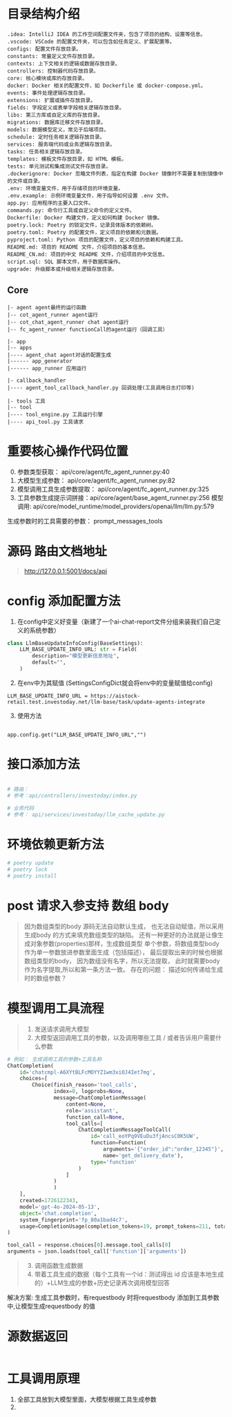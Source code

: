 

# 目录结构介绍
```
.idea: IntelliJ IDEA 的工作空间配置文件夹，包含了项目的结构、设置等信息。
.vscode: VSCode 的配置文件夹，可以包含如任务定义、扩展配置等。
configs: 配置文件存放目录。
constants: 常量定义文件存放目录。
contexts: 上下文相关的逻辑或数据存放目录。
controllers: 控制器代码存放目录。
core: 核心模块或库的存放目录。
docker: Docker 相关的配置文件，如 Dockerfile 或 docker-compose.yml。
events: 事件处理逻辑存放目录。
extensions: 扩展或插件存放目录。
fields: 字段定义或表单字段相关逻辑存放目录。
libs: 第三方库或自定义库的存放目录。
migrations: 数据库迁移文件存放目录。
models: 数据模型定义，常见于后端项目。
schedule: 定时任务相关逻辑存放目录。
services: 服务端代码或业务逻辑存放目录。
tasks: 任务相关逻辑存放目录。
templates: 模板文件存放目录，如 HTML 模板。
tests: 单元测试和集成测试文件存放目录。
.dockerignore: Docker 忽略文件列表，指定在构建 Docker 镜像时不需要复制到镜像中的文件或目录。
.env: 环境变量文件，用于存储项目的环境变量。
.env.example: 示例环境变量文件，用于指导如何设置 .env 文件。
app.py: 应用程序的主要入口文件。
commands.py: 命令行工具或自定义命令的定义文件。
Dockerfile: Docker 构建文件，定义如何构建 Docker 镜像。
poetry.lock: Poetry 的锁定文件，记录具体版本的依赖树。
poetry.toml: Poetry 的配置文件，定义项目的依赖和元数据。
pyproject.toml: Python 项目的配置文件，定义项目的依赖和构建工具。
README.md: 项目的 README 文件，介绍项目的基本信息。
README_CN.md: 项目的中文 README 文件，介绍项目的中文信息。
script.sql: SQL 脚本文件，用于数据库操作。
upgrade: 升级脚本或升级相关逻辑存放目录。
```

## Core

```
|- agent agent最终的运行函数
|-- cot_agent_runner agent运行
|-- cot_chat_agent_runner chat agent运行
|-- fc_agent_runner functionCall的agent运行（回调工具）

|- app
|-- apps
|---- agent_chat agent对话的配置生成
|------ app_generator
|------ app_runner 应用运行

|- callback_handler
|---- agent_tool_callback_handler.py 回调处理(工具调用日志打印等)

|- tools 工具
|-- tool
|---- tool_engine.py 工具运行引擎
|---- api_tool.py 工具请求

```


# 重要核心操作代码位置
0. 参数类型获取： api/core/agent/fc_agent_runner.py:40
1. 大模型生成参数：  api/core/agent/fc_agent_runner.py:82
2. 模型调用工具生成参数提取： api/core/agent/fc_agent_runner.py:325
3. 工具参数生成提示词拼接：api/core/agent/base_agent_runner.py:256
模型调用:   api/core/model_runtime/model_providers/openai/llm/llm.py:579



生成参数时的工具需要的参数： prompt_messages_tools


# 源码 路由文档地址

 > http://127.0.0.1:5001/docs/api


# config 添加配置方法
1. 在config中定义好变量（新建了一个ai-chat-report文件分组来装我们自己定义的系统参数）
```python
class LlmBaseUpdateInfoConfig(BaseSettings):
    LLM_BASE_UPDATE_INFO_URL: str = Field(
        description="模型更新信息地址",
        default="",
    )

```
2. 在env中为其赋值 (SettingsConfigDict就会将env中的变量赋值给config)
```angular2html
LLM_BASE_UPDATE_INFO_URL = https://aistock-retail.test.investoday.net/llm-base/task/update-agents-integrate
```

3. 使用方法
```angular2html

app.config.get("LLM_BASE_UPDATE_INFO_URL","")

```


# 接口添加方法
```python

# 路由：
# 参考：api/controllers/investoday/index.py

# 业务代码
# 参考： api/services/investoday/llm_cache_update.py

```


# 环境依赖更新方法
```python
# poetry update
# poetry lock
# poetry install
```

# post 请求入参支持 数组 body
> 因为数组类型的body 源码无法自动默认生成， 也无法自动赋值，所以采用生成body 的方式来填充数组类型的缺陷。
> 还有一种更好的办法就是让像生成对象参数(properties)那样，生成数组类型 单个参数，将数组类型body 作为单一参数放进参数里面生成（包括描述），
> 最后提取出来的时候也根据数组类型的body， 因为数组没有名字，所以无法提取， 此时就需要body 作为名字提取,所以和第一条方法一致。
> 存在的问题： 描述如何传递给生成时的数组参数？



# 模型调用工具流程
> 1. 发送请求调用大模型
> 2. 大模型返回调用工具的参数，以及调用哪些工具  / 或者告诉用户需要什么参数
```python
# 例如： 生成调用工具的参数+工具名称
ChatCompletion(
    id='chatcmpl-A6XYtBLFcMOYYZ1wm3xiOJ4Iet7mg',
    choices=[
        Choice(finish_reason='tool_calls',
               index=0, logprobs=None,
               message=ChatCompletionMessage(
                   content=None,
                   role='assistant',
                   function_call=None,
                   tool_calls=[
                       ChatCompletionMessageToolCall(
                           id='call_eoYPq9VEuDu3fjAncsC0K5UW',
                           function=Function(
                               arguments='{"order_id":"order_12345"}',
                               name='get_delivery_date'),
                           type='function'
                       )
                   ]
               )
               )
    ],
    created=1726122343,
    model='gpt-4o-2024-05-13',
    object='chat.completion',
    system_fingerprint='fp_80a1bad4c7',
    usage=CompletionUsage(completion_tokens=19, prompt_tokens=211, total_tokens=230)
)

tool_call = response.choices[0].message.tool_calls[0]
arguments = json.loads(tool_call['function']['arguments'])

```
> 3. 调用函数生成数据
> 4. 带着工具生成的数据（每个工具有一个id：测试得出 id 应该是本地生成的）+LLM生成的参数+历史记录再次调用模型回答

解决方案:
生成工具参数时，有requestbody 时将requestbody 添加到工具参数中,让模型生成requestbody 的值


# 源数据返回
```python

```


# 工具调用原理
1. 全部工具放到大模型里面，大模型根据工具生成参数
2. 